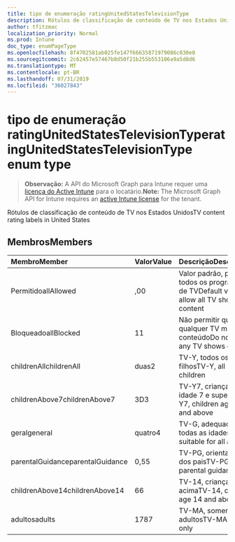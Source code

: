 ```yaml
---
title: tipo de enumeração ratingUnitedStatesTelevisionType
description: Rótulos de classificação de conteúdo de TV nos Estados Unidos
author: tfitzmac
localization_priority: Normal
ms.prod: Intune
doc_type: enumPageType
ms.openlocfilehash: 8f4702581ab025fe147f66635871979086c030e0
ms.sourcegitcommit: 2c62457e57467b8d50f21b255b553106a9a5d8d6
ms.translationtype: MT
ms.contentlocale: pt-BR
ms.lasthandoff: 07/31/2019
ms.locfileid: "36027843"
---
```

# <a name="ratingunitedstatestelevisiontype-enum-type"></a><span data-ttu-id="c3524-103">tipo de enumeração ratingUnitedStatesTelevisionType</span><span class="sxs-lookup"><span data-stu-id="c3524-103">ratingUnitedStatesTelevisionType enum type</span></span>

> <span data-ttu-id="c3524-104">**Observação:** A API do Microsoft Graph para Intune requer uma [licença do Active Intune](https://go.microsoft.com/fwlink/?linkid=839381) para o locatário.</span><span class="sxs-lookup"><span data-stu-id="c3524-104">**Note:** The Microsoft Graph API for Intune requires an [active Intune license](https://go.microsoft.com/fwlink/?linkid=839381) for the tenant.</span></span>

<span data-ttu-id="c3524-105">Rótulos de classificação de conteúdo de TV nos Estados Unidos</span><span class="sxs-lookup"><span data-stu-id="c3524-105">TV content rating labels in United States</span></span>

## <a name="members"></a><span data-ttu-id="c3524-106">Membros</span><span class="sxs-lookup"><span data-stu-id="c3524-106">Members</span></span>
|<span data-ttu-id="c3524-107">Membro</span><span class="sxs-lookup"><span data-stu-id="c3524-107">Member</span></span>|<span data-ttu-id="c3524-108">Valor</span><span class="sxs-lookup"><span data-stu-id="c3524-108">Value</span></span>|<span data-ttu-id="c3524-109">Descrição</span><span class="sxs-lookup"><span data-stu-id="c3524-109">Description</span></span>|
|:---|:---|:---|
|<span data-ttu-id="c3524-110">Permitido</span><span class="sxs-lookup"><span data-stu-id="c3524-110">allAllowed</span></span>|<span data-ttu-id="c3524-111">,0</span><span class="sxs-lookup"><span data-stu-id="c3524-111">0</span></span>|<span data-ttu-id="c3524-112">Valor padrão, permitir todos os programas de TV</span><span class="sxs-lookup"><span data-stu-id="c3524-112">Default value, allow all TV shows content</span></span>|
|<span data-ttu-id="c3524-113">Bloqueado</span><span class="sxs-lookup"><span data-stu-id="c3524-113">allBlocked</span></span>|<span data-ttu-id="c3524-114">1</span><span class="sxs-lookup"><span data-stu-id="c3524-114">1</span></span>|<span data-ttu-id="c3524-115">Não permitir que qualquer TV mostre conteúdo</span><span class="sxs-lookup"><span data-stu-id="c3524-115">Do not allow any TV shows content</span></span>|
|<span data-ttu-id="c3524-116">childrenAll</span><span class="sxs-lookup"><span data-stu-id="c3524-116">childrenAll</span></span>|<span data-ttu-id="c3524-117">duas</span><span class="sxs-lookup"><span data-stu-id="c3524-117">2</span></span>|<span data-ttu-id="c3524-118">TV-Y, todos os filhos</span><span class="sxs-lookup"><span data-stu-id="c3524-118">TV-Y, all children</span></span>|
|<span data-ttu-id="c3524-119">childrenAbove7</span><span class="sxs-lookup"><span data-stu-id="c3524-119">childrenAbove7</span></span>|<span data-ttu-id="c3524-120">3D</span><span class="sxs-lookup"><span data-stu-id="c3524-120">3</span></span>|<span data-ttu-id="c3524-121">TV-Y7, crianças da idade 7 e superior</span><span class="sxs-lookup"><span data-stu-id="c3524-121">TV-Y7, children age 7 and above</span></span>|
|<span data-ttu-id="c3524-122">geral</span><span class="sxs-lookup"><span data-stu-id="c3524-122">general</span></span>|<span data-ttu-id="c3524-123">quatro</span><span class="sxs-lookup"><span data-stu-id="c3524-123">4</span></span>|<span data-ttu-id="c3524-124">TV-G, adequada para todas as idades</span><span class="sxs-lookup"><span data-stu-id="c3524-124">TV-G, suitable for all ages</span></span>|
|<span data-ttu-id="c3524-125">parentalGuidance</span><span class="sxs-lookup"><span data-stu-id="c3524-125">parentalGuidance</span></span>|<span data-ttu-id="c3524-126">0,5</span><span class="sxs-lookup"><span data-stu-id="c3524-126">5</span></span>|<span data-ttu-id="c3524-127">TV-PG, orientação dos pais</span><span class="sxs-lookup"><span data-stu-id="c3524-127">TV-PG, parental guidance</span></span>|
|<span data-ttu-id="c3524-128">childrenAbove14</span><span class="sxs-lookup"><span data-stu-id="c3524-128">childrenAbove14</span></span>|<span data-ttu-id="c3524-129">6</span><span class="sxs-lookup"><span data-stu-id="c3524-129">6</span></span>|<span data-ttu-id="c3524-130">TV-14, crianças 14 e acima</span><span class="sxs-lookup"><span data-stu-id="c3524-130">TV-14, children age 14 and above</span></span>|
|<span data-ttu-id="c3524-131">adultos</span><span class="sxs-lookup"><span data-stu-id="c3524-131">adults</span></span>|<span data-ttu-id="c3524-132">178</span><span class="sxs-lookup"><span data-stu-id="c3524-132">7</span></span>|<span data-ttu-id="c3524-133">TV-MA, somente adultos</span><span class="sxs-lookup"><span data-stu-id="c3524-133">TV-MA, adults only</span></span>|



